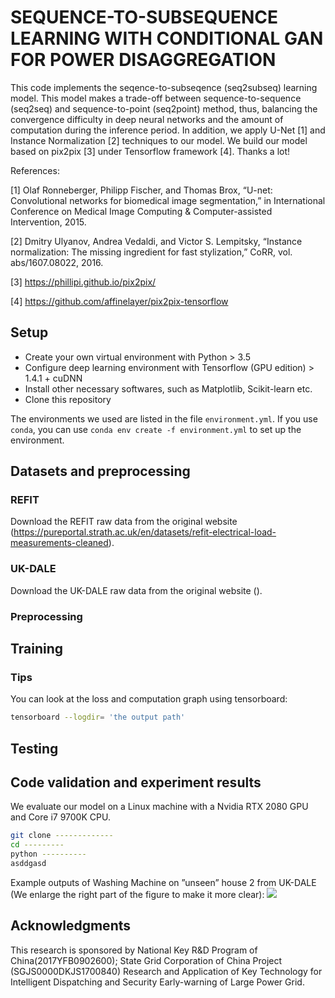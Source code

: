 
# SEQUENCE-TO-SUBSEQUENCE LEARNING WITH CONDITIONAL GAN FOR POWER DISAGGREGATION
This code implements the seqence-to-subseqence (seq2subseq) learning model. This model makes a trade-off between sequence-to-sequence (seq2seq) and sequence-to-point (seq2point) method, thus, balancing the convergence difficulty in deep neural networks and the amount of computation during the inference period. In addition, we apply U-Net [1] and Instance Normalization [2] techniques to our model. We build our model based on pix2pix [3] under Tensorflow framework [4]. Thanks a lot!


References:

[1] Olaf Ronneberger, Philipp Fischer, and Thomas Brox, “U-net: Convolutional networks for biomedical image segmentation,” in International Conference on Medical Image Computing &  Computer-assisted Intervention, 2015.

[2] Dmitry Ulyanov, Andrea Vedaldi, and Victor S. Lempitsky, “Instance normalization: The missing ingredient for fast stylization,” CoRR, vol. abs/1607.08022, 2016.

[3] https://phillipi.github.io/pix2pix/

[4] https://github.com/affinelayer/pix2pix-tensorflow

## Setup
- Create your own virtual environment with Python > 3.5
- Configure deep learning environment with Tensorflow (GPU edition) > 1.4.1 + cuDNN
- Install other necessary softwares, such as Matplotlib, Scikit-learn etc.
- Clone this repository

The environments we used are listed in the file `environment.yml`. If you use `conda`, you can use `conda env create -f environment.yml` to set up the environment.


## Datasets and preprocessing

### REFIT
Download the REFIT raw data from the original website (https://pureportal.strath.ac.uk/en/datasets/refit-electrical-load-measurements-cleaned). 






### UK-DALE
Download the UK-DALE raw data from the original website ().

### Preprocessing


## Training








### Tips
You can look at the loss and computation graph using tensorboard:
```sh
tensorboard --logdir= 'the output path'
```

## Testing





## Code validation and experiment results
We evaluate our model on a Linux machine with a Nvidia RTX 2080 GPU and Core i7 9700K CPU.

```sh
git clone -------------
cd ---------
python ----------
asddgasd
```
Example outputs of Washing Machine on ”unseen” house 2 from UK-DALE (We enlarge the right part of the figure to make it more clear):
![](ukdale_washingmachine.png)


## Acknowledgments
This research is sponsored by National Key R&D Program of China(2017YFB0902600); State Grid Corporation of China Project (SGJS0000DKJS1700840) Research and Application of Key Technology for Intelligent Dispatching and Security Early-warning of Large Power Grid.
